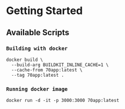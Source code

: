 # Getting Started

## Available Scripts

### `Building with docker`
	docker build \
      --build-arg BUILDKIT_INLINE_CACHE=1 \
      --cache-from 70app:latest \
      --tag 70app:latest .

### `Running docker image`
    docker run -d -it -p 3000:3000 70app:latest